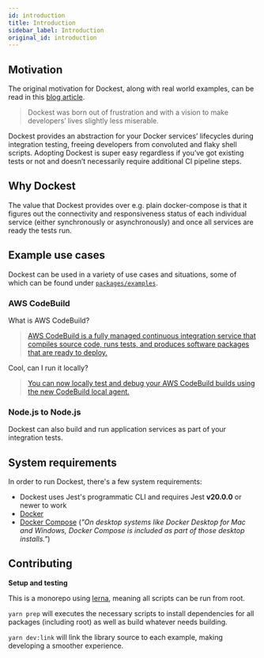 ```yaml
---
id: introduction
title: Introduction
sidebar_label: Introduction
original_id: introduction
---
```


## Motivation

The original motivation for Dockest, along with real world examples, can be read in this
[blog article](https://engineering.klarna.com/node-js-integration-testing-with-ease-fab5f8d29163).

> Dockest was born out of frustration and with a vision to make developers’ lives slightly less miserable.

Dockest provides an abstraction for your Docker services’ lifecycles during integration testing, freeing developers from
convoluted and flaky shell scripts. Adopting Dockest is super easy regardless if you’ve got existing tests or not and
doesn’t necessarily require additional CI pipeline steps.

## Why Dockest

The value that Dockest provides over e.g. plain docker-compose is that it figures out the connectivity and
responsiveness status of each individual service (either synchronously or asynchronously) and once all services are
ready the tests run.

## Example use cases

Dockest can be used in a variety of use cases and situations, some of which can be found under
[`packages/examples`](https://github.com/erikengervall/dockest/tree/master/packages/examples).

### AWS CodeBuild

What is AWS CodeBuild?

> [AWS CodeBuild is a fully managed continuous integration service that compiles source code, runs tests, and produces software packages that are ready to deploy.](https://aws.amazon.com/codebuild)

Cool, can I run it locally?

> [You can now locally test and debug your AWS CodeBuild builds using the new CodeBuild local agent.](https://hub.docker.com/r/amazon/aws-codebuild-local)

### Node.js to Node.js

Dockest can also build and run application services as part of your integration tests.

## System requirements

In order to run Dockest, there's a few system requirements:

- Dockest uses Jest's programmatic CLI and requires Jest **v20.0.0** or newer to work
- [Docker](https://www.docker.com/)
- [Docker Compose](https://docs.docker.com/compose/install/) (_"On desktop systems like Docker Desktop for Mac and
  Windows, Docker Compose is included as part of those desktop installs."_)

## Contributing

**Setup and testing**

This is a monorepo using [lerna](https://github.com/lerna/lerna), meaning all scripts can be run from root.

`yarn prep` will executes the necessary scripts to install dependencies for all packages (including root) as well as
build whatever needs building.

`yarn dev:link` will link the library source to each example, making developing a smoother experience.
